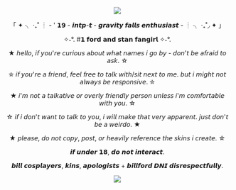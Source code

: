   <p align="center"><img src="https://github.com/user-attachments/assets/3de72bfc-15a3-49e3-a62a-3a3aac38456d"

  <p align="center">
    
  <p align="center"> 「 ✦ ╮ ‧₊˚ ┊ - ' 𝟭𝟵 - 𝙞𝙣𝙩𝙥-𝙩 - 𝙜𝙧𝙖𝙫𝙞𝙩𝙮 𝙛𝙖𝙡𝙡𝙨 𝙚𝙣𝙩𝙝𝙪𝙨𝙞𝙖𝙨𝙩 - ┊ ╮ ‧₊˚◞ ✦ 」
  <p align="center"> ✧˖°. #𝟭 𝗳𝗼𝗿𝗱 𝗮𝗻𝗱 𝘀𝘁𝗮𝗻 𝗳𝗮𝗻𝗴𝗶𝗿𝗹 ✧˖°.
  <p align="center"> ★ 𝘩𝘦𝘭𝘭𝘰, 𝘪𝘧 𝘺𝘰𝘶'𝘳𝘦 𝘤𝘶𝘳𝘪𝘰𝘶𝘴 𝘢𝘣𝘰𝘶𝘵 𝘸𝘩𝘢𝘵 𝘯𝘢𝘮𝘦𝘴 𝘪 𝘨𝘰 𝘣𝘺 - 𝘥𝘰𝘯'𝘵 𝘣𝘦 𝘢𝘧𝘳𝘢𝘪𝘥 𝘵𝘰 𝘢𝘴𝘬.  ☆
  <p align="center"> ✮ 𝘪𝘧 𝘺𝘰𝘶'𝘳𝘦 𝘢 𝘧𝘳𝘪𝘦𝘯𝘥, 𝘧𝘦𝘦𝘭 𝘧𝘳𝘦𝘦 𝘵𝘰 𝘵𝘢𝘭𝘬 𝘸𝘪𝘵𝘩/𝘴𝘪𝘵 𝘯𝘦𝘹𝘵 𝘵𝘰 𝘮𝘦. 𝘣𝘶𝘵 𝘪 𝘮𝘪𝘨𝘩𝘵 𝘯𝘰𝘵 𝘢𝘭𝘸𝘢𝘺𝘴 𝘣𝘦 𝘳𝘦𝘴𝘱𝘰𝘯𝘴𝘪𝘷𝘦. ✮
  <p align="center"> ★ 𝘪'𝘮 𝘯𝘰𝘵 𝘢 𝘵𝘢𝘭𝘬𝘢𝘵𝘪𝘷𝘦 𝘰𝘳 𝘰𝘷𝘦𝘳𝘭𝘺 𝘧𝘳𝘪𝘦𝘯𝘥𝘭𝘺 𝘱𝘦𝘳𝘴𝘰𝘯 𝘶𝘯𝘭𝘦𝘴𝘴 𝘪'𝘮 𝘤𝘰𝘮𝘧𝘰𝘳𝘵𝘢𝘣𝘭𝘦 𝘸𝘪𝘵𝘩 𝘺𝘰𝘶. ☆
  <p align="center"> ☆ 𝘪𝘧 𝘪 𝘥𝘰𝘯'𝘵 𝘸𝘢𝘯𝘵 𝘵𝘰 𝘵𝘢𝘭𝘬 𝘵𝘰 𝘺𝘰𝘶, 𝘪 𝘸𝘪𝘭𝘭 𝘮𝘢𝘬𝘦 𝘵𝘩𝘢𝘵 𝘷𝘦𝘳𝘺 𝘢𝘱𝘱𝘢𝘳𝘦𝘯𝘵. 𝘫𝘶𝘴𝘵 𝘥𝘰𝘯'𝘵 𝘣𝘦 𝘢 𝘸𝘦𝘪𝘳𝘥𝘰. ★
  <p align="center"> ★ 𝘱𝘭𝘦𝘢𝘴𝘦, 𝘥𝘰 𝘯𝘰𝘵 𝘤𝘰𝘱𝘺, 𝘱𝘰𝘴𝘵, 𝘰𝘳 𝘩𝘦𝘢𝘷𝘪𝘭𝘺 𝘳𝘦𝘧𝘦𝘳𝘦𝘯𝘤𝘦 𝘵𝘩𝘦 𝘴𝘬𝘪𝘯𝘴 𝘪 𝘤𝘳𝘦𝘢𝘵𝘦. ☆
  <p align="center"> 𝙞𝙛 𝙪𝙣𝙙𝙚𝙧 𝟭𝟴, 𝙙𝙤 𝙣𝙤𝙩 𝙞𝙣𝙩𝙚𝙧𝙖𝙘𝙩.
  <p align="center"> 𝙗𝙞𝙡𝙡 𝙘𝙤𝙨𝙥𝙡𝙖𝙮𝙚𝙧𝙨, 𝙠𝙞𝙣𝙨, 𝙖𝙥𝙤𝙡𝙤𝙜𝙞𝙨𝙩𝙨 + 𝙗𝙞𝙡𝙡𝙛𝙤𝙧𝙙 𝘿𝙉𝙄 𝙙𝙞𝙨𝙧𝙚𝙨𝙥𝙚𝙘𝙩𝙛𝙪𝙡𝙡𝙮. 

 <p align="center"><img src="https://github.com/user-attachments/assets/95942ad8-8b7f-4113-9d71-d8789f111f06"

    
